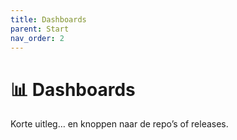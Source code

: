 ```yaml
---
title: Dashboards
parent: Start
nav_order: 2
---
```


# 📊 Dashboards
Korte uitleg… en knoppen naar de repo’s of releases.
